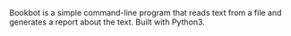 Bookbot is a simple command-line program that reads text from a file and generates a report about the text. Built with Python3.

